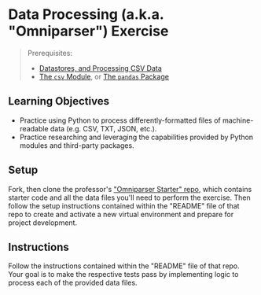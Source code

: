# Data Processing (a.k.a. "Omniparser") Exercise

> Prerequisites:
>   + [Datastores, and Processing CSV Data](/units/unit-5.md)
>   + [The `csv` Module](/notes/python/modules/csv.md), or [The `pandas` Package](/notes/python/packages/pandas.md)

## Learning Objectives

  + Practice using Python to process differently-formatted files of machine-readable data (e.g. CSV, TXT, JSON, etc.).
  + Practice researching and leveraging the capabilities provided by Python modules and third-party packages.

## Setup

Fork, then clone the professor's ["Omniparser Starter" repo](https://github.com/prof-rossetti/omniparser-starter-py), which contains starter code and all the data files you'll need to perform the exercise. Then follow the setup instructions contained within the "README" file of that repo to create and activate a new virtual environment and prepare for project development.

## Instructions

Follow the instructions contained within the "README" file of that repo. Your goal is to make the respective tests pass by implementing logic to process each of the provided data files.
